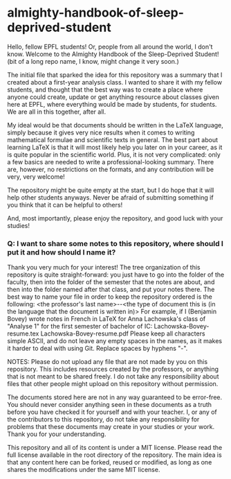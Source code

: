 # almighty-handbook-of-sleep-deprived-student

Hello, fellow EPFL students! Or, people from all around the world, I don't know. 
Welcome to the Almighty Handbook of the Sleep-Deprived Student! (bit of a long repo name, I know, might change it very soon.)

The initial file that sparked the idea for this repository was a summary that I created about a first-year analysis class. I wanted to share it with my fellow students, and thought that the best way was to create a place where anyone could create, update or get anything resource about classes given here at EPFL, where everything would be made by students, for students. We are all in this together, after all.

My ideal would be that documents should be written in the LaTeX language, simply because it gives very nice results when it comes to writing mathematical formulae and scientific texts in general. The best part about learning LaTeX is that it will most likely help you later on in your career, as it is quite popular in the scientific world. Plus, it is not very complicated: only a few basics are needed to write a professional-looking summary. There are, however, no restrictions on the formats, and any contribution will be very, very welcome!

The repository might be quite empty at the start, but I do hope that it will help other students anyways. Never be afraid of submitting something if you think that it can be helpful to others!

And, most importantly, please enjoy the repository, and good luck with your studies!

### Q: I want to share some notes to this repository, where should I put it and how should I name it?
Thank you very much for your interest! The tree organization of this repository is quite straight-forward: you just have to go into the folder of the faculty, then into the folder of the semester that the notes are about, and then into the folder named after that class, and put your notes there. 
The best way to name your file in order to keep the repository ordered is the following:
<the professor's last name>-<your last name>-<the type of document this is (in the language that the document is written in)>
For example, if I (Benjamin Bovey) wrote notes in French in LaTeX for Anna Lachowska's class of "Analyse 1" for the first semester of bachelor of IC:
Lachowska-Bovey-resume.tex
Lachowska-Bovey-resume.pdf
Please keep all characters simple ASCII, and do not leave any empty spaces in the names, as it makes it harder to deal with using Git. Replace spaces by hyphens "-".

NOTES: 
Please do not upload any file that are not made by you on this repository. This includes resources created by the professors, or anything that is not meant to be shared freely. I do not take any responsibility about files that other people might upload on this repository without permission.

The documents stored here are not in any way guaranteed to be error-free. You should never consider anything seen in these documents as a truth before you have checked it for yourself and with your teacher. I, or any of the contributors to this repository, do not take any responsibility for problems that these documents may create in your studies or your work. Thank you for your understanding.

This repository and all of its content is under a MIT license. Please read the full license available in the root directory of the repository. The main idea is that any content here can be forked, reused or modified, as long as one shares the modifications under the same MIT license.
